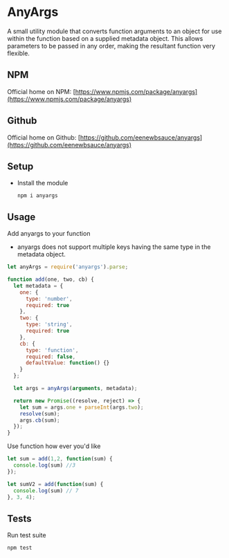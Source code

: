 # AnyArgs
A small utility module that converts function arguments to an object for use within the function based on a supplied metadata object. This allows parameters to be passed in any order, making the resultant function very flexible.

## NPM

Official home on NPM: [https://www.npmjs.com/package/anyargs](https://www.npmjs.com/package/anyargs)

## Github

Official home on Github: [https://github.com/eenewbsauce/anyargs](https://github.com/eenewbsauce/anyargs)

## Setup

- Install the module

  `npm i anyargs`

## Usage
Add anyargs to your function

- anyargs does not support multiple keys having the same type in the metadata object.

```javascript
let anyArgs = require('anyargs').parse;

function add(one, two, cb) {
  let metadata = {
    one: {
      type: 'number',
      required: true
    },
    two: {
      type: 'string',
      required: true
    },
    cb: {
      type: 'function',
      required: false,
      defaultValue: function() {}
    }
  };

  let args = anyArgs(arguments, metadata);

  return new Promise((resolve, reject) => {
    let sum = args.one + parseInt(args.two);
    resolve(sum);
    args.cb(sum);
  });
}
```
 Use function how ever you'd like

 ```javascript
 let sum = add(1,2, function(sum) {
   console.log(sum) //3   
 });

 let sumV2 = add(function(sum) {
   console.log(sum) // 7
 }, 3, 4);
 ```

## Tests

Run test suite

`npm test`
